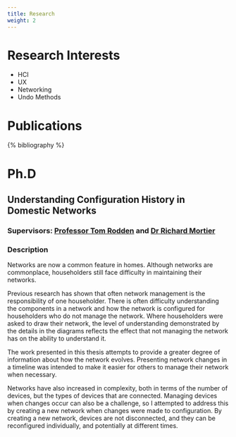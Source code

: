 ```yaml
---
title: Research
weight: 2
---
```

# Research Interests
- HCI
- UX
- Networking
- Undo Methods

# Publications
{% bibliography %}

# Ph.D

## Understanding Configuration History in Domestic Networks

### Supervisors: [Professor Tom Rodden](http://rodden.info) and [Dr Richard Mortier](http://mort.io)

### Description

Networks are now a common feature in homes. Although networks are commonplace, householders still face difficulty in
maintaining their networks.

Previous research has shown that often network management is the responsibility of one householder. There is often difficulty
understanding the components in a network and how the network is configured for householders who do not manage the network.
Where householders were asked to draw their network, the level of understanding demonstrated by the details in the
diagrams reflects the effect that not managing the network has on the ability to understand it.

The work presented in this thesis attempts to provide a greater degree of information about how the network evolves. Presenting
network changes in a timeline was intended to make it easier for others to manage their network when necessary.

Networks have also increased in complexity, both in terms of the number of devices, but the types of devices that are
connected. Managing devices when changes occur can also be a challenge, so I attempted to address this by creating a new
network when changes were made to configuration. By creating a new network, devices are not disconnected, and they can be
reconfigured individually, and potentially at different times.
